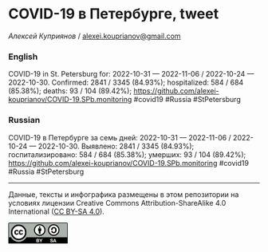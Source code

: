 COVID-19 в Петербурге, tweet
============================

*Алексей Куприянов* /
<a href="mailto:alexei.kouprianov@gmail.com" class="email">alexei.kouprianov@gmail.com</a>

### English

COVID-19 in St. Petersburg for: 2022-10-31 — 2022-11-06 / 2022-10-24 —
2022-10-30. Сonfirmed: 2841 / 3345 (84.93%); hospitalized: 584 / 684
(85.38%); deaths: 93 / 104 (89.42%);
<a href="https://github.com/alexei-kouprianov/COVID-19.SPb.monitoring" class="uri">https://github.com/alexei-kouprianov/COVID-19.SPb.monitoring</a>
\#covid19 \#Russia \#StPetersburg

### Russian

COVID-19 в Петербурге за семь дней: 2022-10-31 — 2022-11-06 / 2022-10-24
— 2022-10-30. Выявлено: 2841 / 3345 (84.93%); госпитализировано: 584 /
684 (85.38%); умерших: 93 / 104 (89.42%);
<a href="https://github.com/alexei-kouprianov/COVID-19.SPb.monitoring" class="uri">https://github.com/alexei-kouprianov/COVID-19.SPb.monitoring</a>
\#covid19 \#Russia \#StPetersburg

------------------------------------------------------------------------

Данные, тексты и инфографика размещены в этом репозитории на условиях
лицензии Creative Commons Attribution-ShareAlike 4.0 International ([CC
BY-SA 4.0](https://creativecommons.org/licenses/by-sa/4.0/)).

![](../misc/CC-BY-SA-icon.png "CC-BY-SA")
